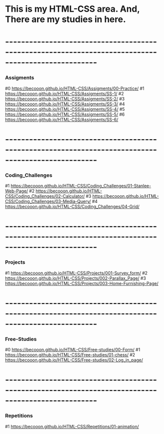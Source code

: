 # This is my HTML-CSS area. And, There are my studies in here.

# ---------------------------------------------------------------------------------------------------

### Assigments

#0 https://becooon.github.io/HTML-CSS/Assigments/00-Practice/
#1 https://becooon.github.io/HTML-CSS/Assigments/SS-1/
#2 https://becooon.github.io/HTML-CSS/Assigments/SS-2/
#3 https://becooon.github.io/HTML-CSS/Assigments/SS-3/
#4 https://becooon.github.io/HTML-CSS/Assigments/SS-4/
#5 https://becooon.github.io/HTML-CSS/Assigments/SS-5/
#6 https://becooon.github.io/HTML-CSS/Assigments/SS-6/

# ---------------------------------------------------------------------------------------------------

### Coding_Challenges

#1 https://becooon.github.io/HTML-CSS/Coding_Challenges/01-Stanlee-Web-Page/
#2 https://becooon.github.io/HTML-CSS/Coding_Challenges/02-Calculator/
#3 https://becooon.github.io/HTML-CSS/Coding_Challenges/03-Media-Query/
#4 https://becooon.github.io/HTML-CSS/Coding_Challenges/04-Grid/

# ---------------------------------------------------------------------------------------------------

### Projects

#1 https://becooon.github.io/HTML-CSS/Projects/001-Survey_form/
#2 https://becooon.github.io/HTML-CSS/Projects/002-Parallax_Page/
#3 https://becooon.github.io/HTML-CSS/Projects/003-Home-Furnishing-Page/

# ---------------------------------------------------------------------------------------------------

### Free-Studies

#0 https://becooon.github.io/HTML-CSS/Free-studies/00-Form/
#1 https://becooon.github.io/HTML-CSS/Free-studies/01-chess/
#2 https://becooon.github.io/HTML-CSS/Free-studies/02-Log_in_page/

# ---------------------------------------------------------------------------------------------------

### Repetitions

#1 https://becooon.github.io/HTML-CSS/Repetitions/01-animation/

